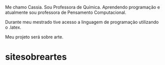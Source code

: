 Me chamo Cassia. Sou Professora de Química. Aprendendo programação e atualmente sou professora de Pensamento Computacional.

Durante meu mestrado tive acesso a linguagem de programação utilizando o .latex.

Meu projeto será sobre arte. 

# sitesobreartes
